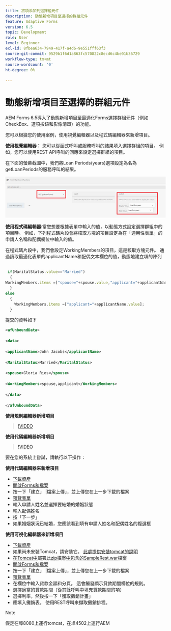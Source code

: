 ```yaml
---
title: 將項添加到選擇組元件
description: 動態新增項目至選擇的群組元件
feature: Adaptive Forms
version: 6.5
topic: Development
role: User
level: Beginner
exl-id: 8fbea634-7949-417f-a4d6-9e551fff63f3
source-git-commit: 9529b1f6d1a863fc570822c8ecd6c4be01b36729
workflow-type: tm+mt
source-wordcount: '0'
ht-degree: 0%

---
```


# 動態新增項目至選擇的群組元件

AEM Forms 6.5導入了動態新增項目至最適化Forms選擇群組元件（例如CheckBox、選項按鈕和影像清單）的功能。


您可以根據您的使用案例，使用視覺編輯器以及程式碼編輯器來新增項目。

**使用視覺編輯器：** 您可以從函式呼叫或服務呼叫的結果填入選擇群組的項目。 例如，您可以使用REST API呼叫的回應來設定選擇群組的項目。

在下面的螢幕截圖中，我們將Loan Periods(years)選項設定為名為getLoanPeriods的服務呼叫的結果。

![規則編輯器](assets/ruleeditor.png)

**使用程式碼編輯器**:當您想要根據表單中輸入的值，以動態方式設定選擇群組中的項目時。 例如，下列程式碼片段會將核取方塊的項目設定為在「適用性表單」的申請人名稱和配偶欄位中輸入的值。

在程式碼片段中，我們會設定WorkingMembers的項目，這是核取方塊元件。 通過讀取最適化表單的applicantName和配偶文本欄位的值，動態地建立項的陣列

```javascript
 
 if(MaritalStatus.value=="Married")
  {
WorkingMembers.items =["spouse="+spouse.value,"applicant="+applicantName.value];
  }
else
  {
    WorkingMembers.items =["applicant="+applicantName.value];
  }
```

提交的資料如下

```xml
<afUnboundData>

<data>

<applicantName>John Jacobs</applicantName>

<MaritalStatus>Married</MaritalStatus>

<spouse>Gloria Rios</spouse>

<WorkingMembers>spouse,applicant</WorkingMembers>

</data>

</afUnboundData>
```

**使用規則編輯器新增項目**

>[!VIDEO](https://video.tv.adobe.com/v/26847?quality=12&learn=on)

**使用代碼編輯器新增項目**

>[!VIDEO](https://video.tv.adobe.com/v/26848?quality=12&learn=on)

要在您的系統上嘗試，請執行以下操作：

**使用代碼編輯器來新增項目**

* [下載資產](assets/usingthecodeeditor.zip)
* [開啟Forms和檔案](http://localhost:4502/aem/forms.html/content/dam/formsanddocuments)
* 按一下「建立」 |檔案上傳」，並上傳您在上一步下載的檔案
* [預覽表單](http://localhost:4502/content/dam/formsanddocuments/simpleform/jcr:content?wcmmode=disabled)
* 輸入申請人姓名並選擇要結婚的婚姻狀態
* 輸入配偶姓名
* 按「下一步」
* 如果婚姻狀況已結婚，您應該看到填有申請人姓名和配偶姓名的複選框

**使用可視化編輯器來新增項目**

* [下載資產](assets/usingthevisualeditor.zip)
* 如果尚未安裝Tomcat，請安裝它。 [此處提供安裝tomcat的說明](https://experienceleague.adobe.com/docs/experience-manager-learn/forms/ic-print-channel-tutorial/introduction.html)
* [在Tomcat中部署此zip檔案中包含的SampleRest.war檔案](assets/sample-rest.zip)
* [開啟Forms和檔案](http://localhost:4502/aem/forms.html/content/dam/formsanddocuments)
* 按一下「建立」 |檔案上傳」，並上傳您在上一步下載的檔案
* [預覽表單](http://localhost:4502/content/dam/formsanddocuments/amortizationschedule/jcr:content?wcmmode=disabled)
* 在欄位中輸入貸款金額和分頁。 這會觸發顯示貸款期間欄位的規則。
* 選擇適當的貸款期間（從其餘呼叫中填充貸款期間的項）
* 選擇利率，然後按一下「獲取攤銷計畫」
* 應填入攤銷表。 使用REST呼叫來擷取攤銷排程。

>[!NOTE]
> 假定在埠8080上運行tomcat，在埠4502上運行AEM
